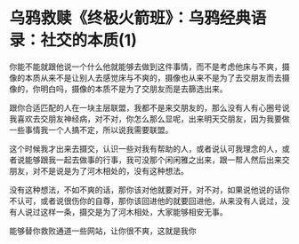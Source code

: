 # 乌鸦救赎《终极火箭班》：乌鸦经典语录：社交的本质(1)

你能不能就跟他说一个什么他就能够去做到这件事情，而不是考虑他床与不爽，摄像的本质从来不是让别人去感觉床与不爽的，摄像也从来不是为了去交朋友而去摄像的，你明白吗，摄像的本质不是为了交朋友而是去篩选出来。

跟你合适匹配的人在一块主层联盟，我都不是来交朋友的，那么没有人有心圈号说我喜欢去交朋友神经病，对不对，你怎么那么显呢，出来明天交朋友，因为我要做一些事情我一个人搞不定，所以说我需要联盟。

这个时候我才出来去摄交，认识一些对我有帮助的人，或者说认可我理念的人，或者说能够跟我一起去做事的行事，我可没那个闲闲雅之出来，跟一帮人然后出来交朋友，对不是说是为了河木相处的，没有这种想法。

没有这种想法，不如不爽的话，那你该对他就要对开，对不对，如果说他说的话你不认可，或者说很伤你的自尊，那你该回进他的就要回进他，从来没有人说过，没有人说过这样一条，摄交是为了河木相处，大家能够相安无事。

能够替你救败通道一些网站，让你很不爽，这就是我你